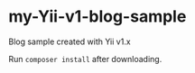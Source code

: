 # my-Yii-v1-blog-sample
Blog sample created with Yii v1.x

Run `composer install` after downloading.